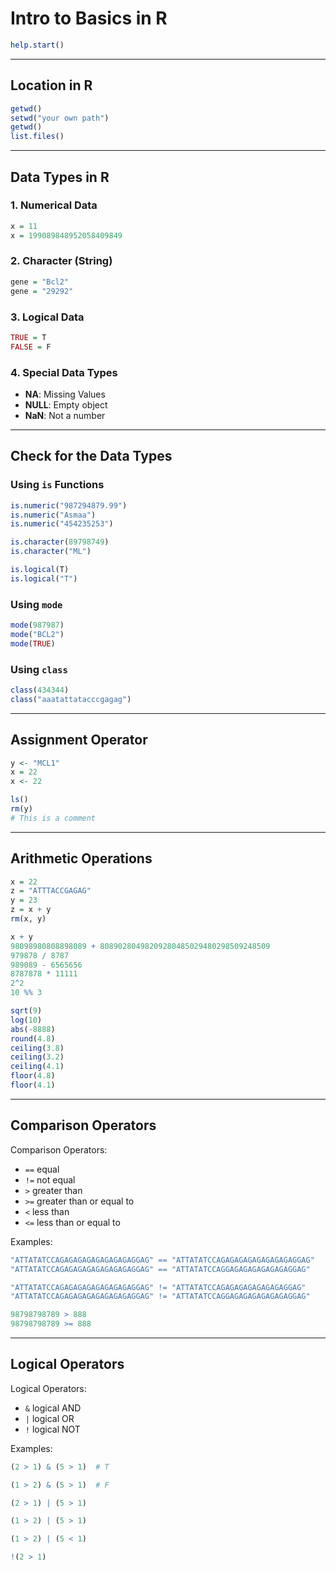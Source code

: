 
# Intro to Basics in R

```r
help.start()
```

---

## Location in R
```r
getwd()
setwd("your own path")
getwd()
list.files()
```

---

## Data Types in R

### 1. Numerical Data
```r
x = 11
x = 199089848952058409849
```

### 2. Character (String)
```r
gene = "Bcl2"
gene = "29292"
```

### 3. Logical Data
```r
TRUE = T
FALSE = F
```

### 4. Special Data Types
- **NA**: Missing Values
- **NULL**: Empty object
- **NaN**: Not a number

---

## Check for the Data Types

### Using `is` Functions
```r
is.numeric("987294879.99")
is.numeric("Asmaa")
is.numeric("454235253")

is.character(89798749)
is.character("ML")

is.logical(T)
is.logical("T")
```

### Using `mode`
```r
mode(987987)
mode("BCL2")
mode(TRUE)
```

### Using `class`
```r
class(434344)
class("aaatattatacccgagag")
```

---

## Assignment Operator
```r
y <- "MCL1"
x = 22
x <- 22

ls()
rm(y)
# This is a comment
```

---

## Arithmetic Operations
```r
x = 22
z = "ATTTACCGAGAG"
y = 23
z = x + y
rm(x, y)

x + y
98098980808898089 + 80890280498209280485029480298509248509
979878 / 8787
989089 - 6565656
8787878 * 11111
2^2
10 %% 3

sqrt(9)
log(10)
abs(-8888)
round(4.8)
ceiling(3.8)
ceiling(3.2)
ceiling(4.1)
floor(4.8)
floor(4.1)
```

---

## Comparison Operators
Comparison Operators:
- `==` equal
- `!=` not equal
- `>` greater than
- `>=` greater than or equal to
- `<` less than
- `<=` less than or equal to

Examples:
```r
"ATTATATCCAGAGAGAGAGAGAGAGAGGAG" == "ATTATATCCAGAGAGAGAGAGAGAGAGGAG"
"ATTATATCCAGAGAGAGAGAGAGAGAGGAG" == "ATTATATCCAGGAGAGAGAGAGAGAGGAG"

"ATTATATCCAGAGAGAGAGAGAGAGAGGAG" != "ATTATATCCAGAGAGAGAGAGAGAGGAG"
"ATTATATCCAGAGAGAGAGAGAGAGAGGAG" != "ATTATATCCAGGAGAGAGAGAGAGAGGAG"

98798798789 > 888
98798798789 >= 888
```

---

## Logical Operators
Logical Operators:
- `&` logical AND
- `|` logical OR
- `!` logical NOT

Examples:
```r
(2 > 1) & (5 > 1)  # T

(1 > 2) & (5 > 1)  # F

(2 > 1) | (5 > 1) 

(1 > 2) | (5 > 1)

(1 > 2) | (5 < 1)

!(2 > 1)
```
